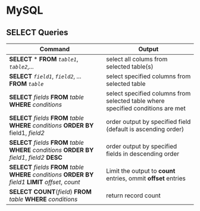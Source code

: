 # MySQL
## SELECT Queries
| Command           | Output            |   
|---------------------------------------------------------|----------------------------------------------|   
| __SELECT__ * __FROM__ _`table1`_, _`table2`_,_..._ | select all colums from selected table(s)|   
|__SELECT__ _`field1`_, _`field2`_, _..._ __FROM__ _`table`_ | select specified columns from selected table | 
|__SELECT__ _fields_ __FROM__ _table_ __WHERE__ _conditions_ | select specified columns from selected table where specified conditions are met|
|__SELECT__ _fields_ __FROM__ _table_ __WHERE__ _conditions_ __ORDER BY__ field1, _field2_ | order output by specified field (default is ascending order)|
|__SELECT__ _fields_ __FROM__ _table_ __WHERE__ _conditions_ __ORDER BY__ _field1_, _field2_ __DESC__ | order output by specified fields in descending order|
|__SELECT__ _fields_ __FROM__ _table_ __WHERE__ _conditions_ __ORDER BY__ _field1_ __LIMIT__ _offset_, _count_ | Limit the output to __count__ entries, ommit __offset__ entries |
|__SELECT__ __COUNT__(_field_) __FROM__ _table_ __WHERE__ _conditions_ | return record count |


